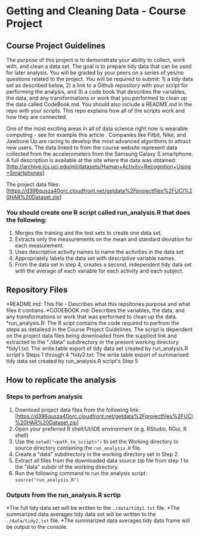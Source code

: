 # Getting and Cleaning Data - Course Project

## Course Project Guidelines

The purpose of this project is to demonstrate your ability to collect, work with, and clean a data set. The goal is to prepare tidy data that can be used for later analysis. You will be graded by your peers on a series of yes/no questions related to the project. You will be required to submit: 1) a tidy data set as described below, 2) a link to a Github repository with your script for performing the analysis, and 3) a code book that describes the variables, the data, and any transformations or work that you performed to clean up the data called CodeBook.md. You should also include a README.md in the repo with your scripts. This repo explains how all of the scripts work and how they are connected.

One of the most exciting areas in all of data science right now is wearable computing - see for example this article . Companies like Fitbit, Nike, and Jawbone Up are racing to develop the most advanced algorithms to attract new users. The data linked to from the course website represent data collected from the accelerometers from the Samsung Galaxy S smartphone. A full description is available at the site where the data was obtained: 
[http://archive.ics.uci.edu/ml/datasets/Human+Activity+Recognition+Using+Smartphones]

The project data files: 
[https://d396qusza40orc.cloudfront.net/getdata%2Fprojectfiles%2FUCI%20HAR%20Dataset.zip]

### You should create one R script called run_analysis.R that does the following:
1. Merges the training and the test sets to create one data set.
2. Extracts only the measurements on the mean and standard deviation for each measurement. 
3. Uses descriptive activity names to name the activities in the data set
4. Appropriately labels the data set with descriptive variable names. 
5. From the data set in step 4, creates a second, independent tidy data set with the average of each variable for each activity and each subject.

## Repository Files 
*README.md:  This file - Describes what this repsitories purpose and what files it contians.
*CODEBOOK.md: Describes the variables, the data, and any transformations or work that was performed to clean up the data.
*run_analysis.R: The R scipt contains the code required to perfrom the steps as detailesd in the Course Project Guidelines. The script is dependent on the project data files being downloaded from the supplied link and extracted to the "./data" subdirectory or the present working directory.
*tidy1.txt: The write.table export of tidy data set created by run_analysis.R script's Steps 1 through 4
*tidy2.txt: The write.table export of summarised tidy data set created by run_analysis.R script's Step 5

## How to replicate the analysis

### Steps to perfrom analysis
1. Download project data files from the following link: [https://d396qusza40orc.cloudfront.net/getdata%2Fprojectfiles%2FUCI%20HAR%20Dataset.zip]
2. Open your preferred R shell/UI/IDE environment (e.g. RStudio, RGui, R shell)
3. Use the `setwd("<path_to_script>")` to set the Working directory to source directory containing the `run_analysis.R` file.
4. Create a "data" subdirectory in the working directory set in Step 2.
5. Extract all files from the downloaded data source zip file from step 1 to the "data" subdir of the working directory.
6. Run the following command to run the analysis script: `source("run_analysis.R")`

### Outputs from the run_analysis.R scrtip
*The full tidy data set will be written to the `./data/tidy1.txt` file.
*The summarized data averages tidy data set will be written to the `./data/tidy2.txt` file.
*The summarized data averages tidy data frame will be output to the console.